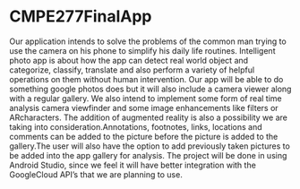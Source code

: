# CMPE277FinalApp
Our application intends to solve the problems of the common man trying to use the camera on his phone to simplify his daily life routines. Intelligent photo app is about how the app can detect real world object and categorize, classify, translate and also perform a variety of helpful operations on them without human intervention. Our app will be able to do something google photos does but it will also include a camera viewer along with a regular gallery. We also intend to implement some form of real time analysis camera viewfinder and some image enhancements like filters or ARcharacters. The addition of augmented reality is also a possibility we are taking into consideration.Annotations, footnotes, links, locations and comments can be added to the picture before the picture is added to the gallery.The user will also have the option to add previously taken pictures to be added into the app gallery for analysis. The project will be done in using Android Studio, since we feel it will have better integration with the GoogleCloud API’s that we are planning to use.

